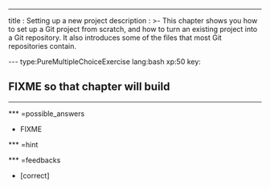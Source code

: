 ---
title       : Setting up a new project
description : >-
  This chapter shows you how to set up a Git project from scratch, and
  how to turn an existing project into a Git repository.  It also
  introduces some of the files that most Git repositories contain.

--- type:PureMultipleChoiceExercise lang:bash xp:50 key:
## FIXME so that chapter will build

<hr>

*** =possible_answers
- FIXME

*** =hint

*** =feedbacks
- [correct]
